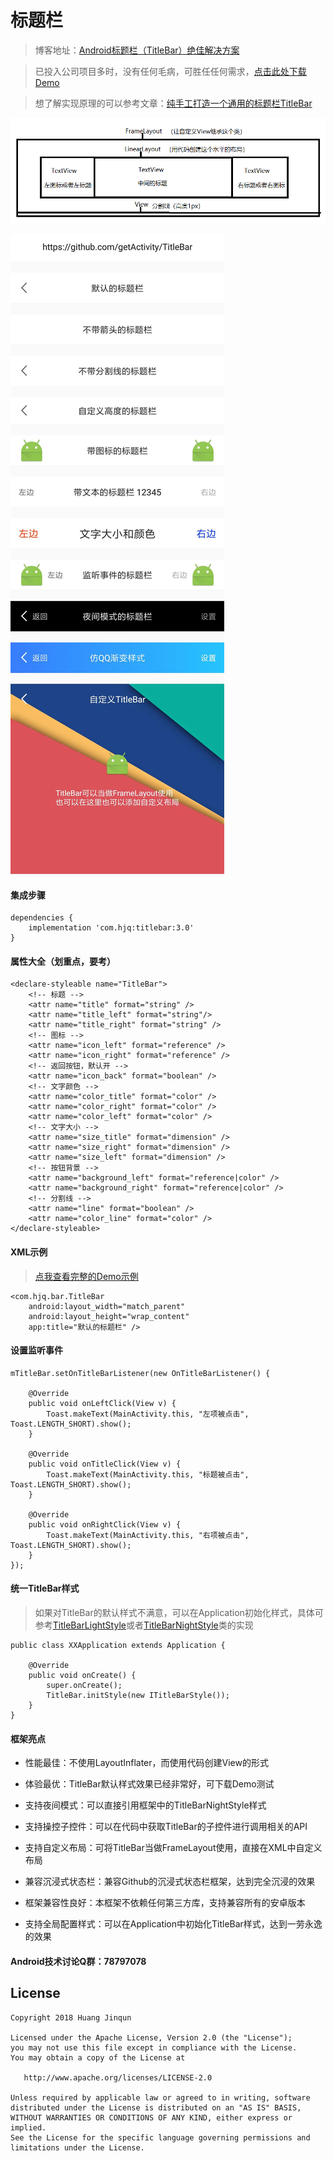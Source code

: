 # 标题栏

> 博客地址：[Android标题栏（TitleBar）绝佳解决方案](https://www.jianshu.com/p/617be02dc265)

> 已投入公司项目多时，没有任何毛病，可胜任任何需求，[点击此处下载Demo](https://raw.githubusercontent.com/getActivity/TitleBar/master/TitleBar.apk)

> 想了解实现原理的可以参考文章：[纯手工打造一个通用的标题栏TitleBar](https://www.jianshu.com/p/ccf6506335e7)

![](TitleBar.png)

![](TitleBar.jpg)

#### 集成步骤

    dependencies {
        implementation 'com.hjq:titlebar:3.0'
    }

#### 属性大全（划重点，要考）

    <declare-styleable name="TitleBar">
        <!-- 标题 -->
        <attr name="title" format="string" />
        <attr name="title_left" format="string"/>
        <attr name="title_right" format="string" />
        <!-- 图标 -->
        <attr name="icon_left" format="reference" />
        <attr name="icon_right" format="reference" />
        <!-- 返回按钮，默认开 -->
        <attr name="icon_back" format="boolean" />
        <!-- 文字颜色 -->
        <attr name="color_title" format="color" />
        <attr name="color_right" format="color" />
        <attr name="color_left" format="color" />
        <!-- 文字大小 -->
        <attr name="size_title" format="dimension" />
        <attr name="size_right" format="dimension" />
        <attr name="size_left" format="dimension" />
        <!-- 按钮背景 -->
        <attr name="background_left" format="reference|color" />
        <attr name="background_right" format="reference|color" />
        <!-- 分割线 -->
        <attr name="line" format="boolean" />
        <attr name="color_line" format="color" />
    </declare-styleable>

#### XML示例

> [点我查看完整的Demo示例](https://github.com/getActivity/TitleBar/blob/master/app/src/main/res/layout/activity_main.xml)

    <com.hjq.bar.TitleBar
        android:layout_width="match_parent"
        android:layout_height="wrap_content"
        app:title="默认的标题栏" />

#### 设置监听事件

    mTitleBar.setOnTitleBarListener(new OnTitleBarListener() {
    
        @Override
        public void onLeftClick(View v) {
            Toast.makeText(MainActivity.this, "左项被点击", Toast.LENGTH_SHORT).show();
        }
    
        @Override
        public void onTitleClick(View v) {
            Toast.makeText(MainActivity.this, "标题被点击", Toast.LENGTH_SHORT).show();
        }
    
        @Override
        public void onRightClick(View v) {
            Toast.makeText(MainActivity.this, "右项被点击", Toast.LENGTH_SHORT).show();
        }
    });

#### 统一TitleBar样式

> 如果对TitleBar的默认样式不满意，可以在Application初始化样式，具体可参考[TitleBarLightStyle](https://github.com/getActivity/TitleBar/blob/master/library/src/main/java/com/hjq/bar/TitleBarLightStyle.java)或者[TitleBarNightStyle](https://github.com/getActivity/TitleBar/blob/master/library/src/main/java/com/hjq/bar/TitleBarNightStyle.java)类的实现

	public class XXApplication extends Application {
	
	    @Override
	    public void onCreate() {
	        super.onCreate();
	        TitleBar.initStyle(new ITitleBarStyle());
	    }
	}

#### 框架亮点

* 性能最佳：不使用LayoutInflater，而使用代码创建View的形式

* 体验最优：TitleBar默认样式效果已经非常好，可下载Demo测试

* 支持夜间模式：可以直接引用框架中的TitleBarNightStyle样式

* 支持操控子控件：可以在代码中获取TitleBar的子控件进行调用相关的API

* 支持自定义布局：可将TitleBar当做FrameLayout使用，直接在XML中自定义布局

* 兼容沉浸式状态栏：兼容Github的沉浸式状态栏框架，达到完全沉浸的效果

* 框架兼容性良好：本框架不依赖任何第三方库，支持兼容所有的安卓版本

* 支持全局配置样式：可以在Application中初始化TitleBar样式，达到一劳永逸的效果

#### Android技术讨论Q群：78797078

## License

```text
Copyright 2018 Huang Jinqun

Licensed under the Apache License, Version 2.0 (the "License");
you may not use this file except in compliance with the License.
You may obtain a copy of the License at

   http://www.apache.org/licenses/LICENSE-2.0

Unless required by applicable law or agreed to in writing, software
distributed under the License is distributed on an "AS IS" BASIS,
WITHOUT WARRANTIES OR CONDITIONS OF ANY KIND, either express or implied.
See the License for the specific language governing permissions and
limitations under the License.
```
